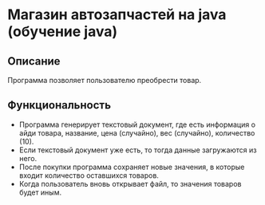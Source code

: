 # Магазин автозапчастей на java (обучение java)

## Описание
Программа позволяет пользователю преобрести товар.

## Функциональность
- Программа генерирует текстовый документ, где есть информация о айди товара, название, цена (случайно), вес (случайно), количество (10).
- Если текстовый документ уже есть, то тогда данные загружаются из него.
- После покупки программа сохраняет новые значения, в которые входит количество оставшихся товаров.
- Когда пользователь вновь открывает файл, то значения товаров будет иным.
